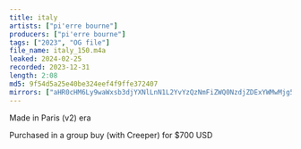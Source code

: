 ```yaml
---
title: italy
artists: ["pi'erre bourne"]
producers: ["pi'erre bourne"]
tags: ["2023", "OG file"]
file_name: italy_150.m4a
leaked: 2024-02-25
recorded: 2023-12-31
length: 2:08
md5: 9f54d5a25e40be324eef4f9ffe372407
mirrors: ["aHR0cHM6Ly9waWxsb3djYXNlLnN1L2YvYzQzNmFiZWQ0NzdjZDExYWMwMjg5NTNiMWU0MmFkYjk=", "aHR0cHM6Ly9waXhlbGRyYWluLmNvbS91L2VvRkdUYXN3", "aHR0cHM6Ly9rcmFrZW5maWxlcy5jb20vdmlldy80MzVNV1hsYUZ1L2ZpbGUuaHRtbA=="]
---
```

Made in Paris (v2) era

Purchased in a group buy (with Creeper) for $700 USD

